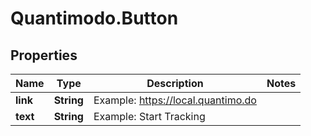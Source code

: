 # Quantimodo.Button

## Properties
Name | Type | Description | Notes
------------ | ------------- | ------------- | -------------
**link** | **String** | Example: https://local.quantimo.do | 
**text** | **String** | Example: Start Tracking | 


